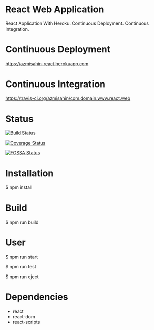 # React Web Application
React Application With Heroku. Continuous Deployment. Continuous Integration.

# Continuous Deployment
https://azmisahin-react.herokuapp.com

# Continuous Integration
https://travis-ci.org/azmisahin/com.domain.www.react.web

# Status
[![Build Status](https://travis-ci.org/azmisahin/com.domain.www.react.web.svg?branch=master)](https://travis-ci.org/azmisahin/com.domain.www.react.web)

[![Coverage Status](https://coveralls.io/repos/github/azmisahin/com.domain.www.react.web/badge.svg?branch=master)](https://coveralls.io/github/azmisahin/com.domain.www.react.web?branch=master)

[![FOSSA Status](https://app.fossa.io/api/projects/git%2Bgithub.com%2Fazmisahin%2Fcom.domain.www.react.web.svg?type=large)](https://app.fossa.io/projects/git%2Bgithub.com%2Fazmisahin%2Fcom.domain.www.react.web?ref=badge_large)

# Installation
$ npm install

# Build
$ npm run build

# User
$ npm run start

$ npm run test

$ npm run eject

# Dependencies
- react
- react-dom
- react-scripts